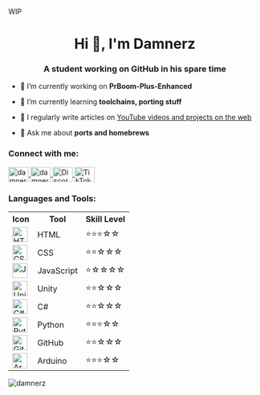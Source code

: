 WIP
<!-- BEGIN YOUTUBE-CARDS -->
<!-- END YOUTUBE-CARDS -->
<h1 align="center">Hi 👋, I'm Damnerz</h1>
<h3 align="center">A student working on GitHub in his spare time</h3>

- 🔭 I’m currently working on **PrBoom-Plus-Enhanced**

- 🌱 I’m currently learning **toolchains, porting stuff**

- 📝 I regularly write articles on [YouTube videos and projects on the web](#)

- 💬 Ask me about **ports and homebrews**

<h3 align="left">Connect with me:</h3>
<p align="left">
  <a href="https://twitter.com/RTROGEEK" target="blank">
    <img align="center" src="https://raw.githubusercontent.com/rahuldkjain/github-profile-readme-generator/master/src/images/icons/Social/twitter.svg" alt="damnerz" height="30" width="40" />
  </a>
  <a href="https://www.youtube.com/damnerz" target="blank">
    <img align="center" src="https://raw.githubusercontent.com/rahuldkjain/github-profile-readme-generator/master/src/images/icons/Social/youtube.svg" alt="damnerz" height="30" width="40" />
  </a>
  <a href="https://discord.gg/rdbUMSzHrc" target="blank">
    <img align="center" src="https://raw.githubusercontent.com/rahuldkjain/github-profile-readme-generator/master/src/images/icons/Social/discord.svg" alt="Discord" height="30" width="40" />
  </a>
  <a href="https://www.tiktok.com/@damnerz6" target="blank">
    <img align="center" src="https://upload.wikimedia.org/wikipedia/commons/0/09/TikTok_logo.svg" alt="TikTok" height="30" width="40" />
  </a>
</p>

<h3 align="left">Languages and Tools:</h3>

<table>
  <tr>
    <th>Icon</th>
    <th>Tool</th>
    <th>Skill Level</th>
  </tr>
  <tr>
    <td><img align="center" alt="HTML" width="30px" src="https://cdn.jsdelivr.net/gh/devicons/devicon/icons/html5/html5-plain.svg" /></td>
    <td>HTML</td>
    <td>⭐⭐⭐☆☆</td>
  </tr>
  <tr>
    <td><img align="center" alt="CSS" width="30px" src="https://cdn.jsdelivr.net/gh/devicons/devicon/icons/css3/css3-plain.svg" /></td>
    <td>CSS</td>
    <td>⭐⭐☆☆☆</td>
  </tr>
  <tr>
    <td><img align="center" alt="JavaScript" width="30px" src="https://cdn.jsdelivr.net/gh/devicons/devicon/icons/javascript/javascript-plain.svg" /></td>
    <td>JavaScript</td>
    <td>⭐☆☆☆☆</td>
  </tr>
  <tr>
    <td><img align="center" alt="Unity" width="30px" src="https://cdn.jsdelivr.net/gh/devicons/devicon/icons/unity/unity-original.svg" /></td>
    <td>Unity</td>
    <td>⭐⭐☆☆☆</td>
  </tr>
  <tr>
    <td><img align="center" alt="C#" width="30px" src="https://cdn.jsdelivr.net/gh/devicons/devicon/icons/csharp/csharp-original.svg" /></td>
    <td>C#</td>
    <td>⭐⭐☆☆☆</td>
  </tr>
  <tr>
    <td><img align="center" alt="Python" width="30px" src="https://cdn.jsdelivr.net/gh/devicons/devicon/icons/python/python-original.svg" /></td>
    <td>Python</td>
    <td>⭐⭐⭐☆☆</td>
  </tr>
  <tr>
    <td><img align="center" alt="GitHub" width="30px" src="https://cdn.jsdelivr.net/gh/devicons/devicon/icons/github/github-original.svg" /></td>
    <td>GitHub</td>
    <td>⭐⭐☆☆☆</td>
  </tr>
  <tr>
    <td><img align="center" alt="Arduino" width="30px" src="https://cdn.jsdelivr.net/gh/devicons/devicon/icons/arduino/arduino-original.svg" /></td>
    <td>Arduino</td>
    <td>⭐⭐⭐☆☆</td>
  </tr>
</table>

<p><img align="center" src="https://github-readme-streak-stats.herokuapp.com/?user=damnerz&" alt="damnerz" /></p>
